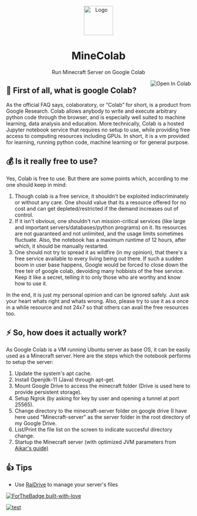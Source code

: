 <p align="center"><a href="https://github.com/thecoder-001/MineColab"><img src="https://github.com/thecoder-001/MineColab/blob/master/Logo.png" alt="Logo" height="80"/></a></p>
<h1 align="center">MineColab</h1>
<p align="center">Run Minecraft Server on Google Colab</p>
<a href="https://colab.research.google.com/github/thecoder-001/MineColab/blob/master/MineColab.ipynb" target="_parent"><img align="right" src="https://colab.research.google.com/assets/colab-badge.svg" alt="Open In Colab"></a>

## :hear_no_evil:  First of all, what is google Colab?
As the official FAQ says, colaboratory, or “Colab” for short, is a product from Google Research. Colab allows anybody to write and execute arbitrary python code through the browser, and is especially well suited to machine learning, data analysis and education. More technically, Colab is a hosted Jupyter notebook service that requires no setup to use, while providing free access to computing resources including GPUs.
In short, it is a vm provided for learning, running python code, machine learning or for general purpose.
## :moneybag:  Is it really free to use?
Yes, Colab is free to use. But there are some points which, according to me one should keep in mind:
1. Though colab is a free service, it shouldn't be exploited indiscriminately or without any care. One should value that its a resource offered for no cost and can get depleted/restricted if the demand increases out of control.
2. If it isn't obvious, one shouldn't run mission-critical services (like large and important servers/databases/python programs) on it. Its resources are not guaranteed and not unlimited, and the usage limits sometimes fluctuate. Also, the notebook has a maximum runtime of 12 hours, after which, it should be manually restarted.
3. One should not try to spread it as wildfire (in my opinion), that there's a free service available to every living being out there. If such a sudden boom in user base happens, Google would be forced to close down the free teir of google colab, devoiding many hobbists of the free service. Keep it like a secret, telling it to only those who are worthy and know how to use it.

In the end, it is just my personal opinion and can be ignored safely. Just ask your heart whats right and whats wrong. Also, please try to use it as a once in a while resource and not 24x7 so that others can avail the free resources too.
## :zap:  So, how does it actually work?
As Google Colab is a VM running Ubuntu server as base OS, it can be easily used as a Minecraft server. Here are the steps which the notebook performs to setup the server:
1. Update the system's apt cache.
2. Install Openjdk-11 (Java) through apt-get.
3. Mount Google Drive to access the minecraft folder (Drive is used here to provide persistent storage).
4. Setup Ngrok (by asking for key by user and opening a tunnel at port 25565).
5. Change directory to the minecraft-server folder on google drive (I have here used "Minecraft-server" as the server folder in the root directory of my Google Drive.
6. List/Print the file list on the screen to indicate succesful directory change.
7. Startup the Minecraft server (with optimized JVM parameters from [Aikar's guide)](https://aikar.co/2018/07/02/tuning-the-jvm-g1gc-garbage-collector-flags-for-minecraft/)

## 👍 Tips
- Use [RaiDrive](https://www.raidrive.com/) to manage your server's files

[![ForTheBadge built-with-love](http://ForTheBadge.com/images/badges/built-with-love.svg)](https://github.com/thecoder-001)

[![test](https://user-images.githubusercontent.com/25097841/86329464-d7692d80-bc63-11ea-8f84-7cc62f125613.gif)](https://github.com/thecoder-001/MineColab)

